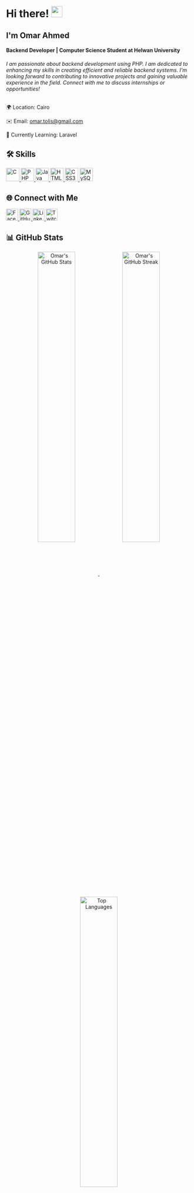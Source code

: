 # Hi there! <img src="https://user-images.githubusercontent.com/18350557/176309783-0785949b-9127-417c-8b55-ab5a4333674e.gif" width="30" height="30"/>
## I'm Omar Ahmed
#### Backend Developer | Computer Science Student at Helwan University
###### I am passionate about backend development using PHP. I am dedicated to enhancing my skills in creating efficient and reliable backend systems. I'm looking forward to contributing to innovative projects and gaining valuable experience in the field. Connect with me to discuss internships or opportunities!

🌍 Location: Cairo

✉️ Email: omar.tolis@gmail.com

🧠 Currently Learning: Laravel

## 🛠️ Skills
<p align="left">
  <a href="https://docs.microsoft.com/en-us/cpp/?view=msvc-170" target="_blank" rel="noreferrer">
    <img src="https://raw.githubusercontent.com/danielcranney/readme-generator/main/public/icons/skills/c-colored.svg" width="36" height="36" alt="C" />
  </a>
  <a href="https://www.php.net/" target="_blank" rel="noreferrer">
    <img src="https://raw.githubusercontent.com/danielcranney/readme-generator/main/public/icons/skills/php-colored.svg" width="36" height="36" alt="PHP" />
  </a>
  <a href="https://www.oracle.com/java/" target="_blank" rel="noreferrer">
    <img src="https://raw.githubusercontent.com/danielcranney/readme-generator/main/public/icons/skills/java-colored.svg" width="36" height="36" alt="Java" />
  </a>
  <a href="https://developer.mozilla.org/en-US/docs/Glossary/HTML5" target="_blank" rel="noreferrer">
    <img src="https://raw.githubusercontent.com/danielcranney/readme-generator/main/public/icons/skills/html5-colored.svg" width="36" height="36" alt="HTML5" />
  </a>
  <a href="https://www.w3.org/TR/CSS/#css" target="_blank" rel="noreferrer">
    <img src="https://raw.githubusercontent.com/danielcranney/readme-generator/main/public/icons/skills/css3-colored.svg" width="36" height="36" alt="CSS3" />
  </a>
  <a href="https://www.mysql.com/" target="_blank" rel="noreferrer">
    <img src="https://raw.githubusercontent.com/danielcranney/readme-generator/main/public/icons/skills/mysql-colored.svg" width="36" height="36" alt="MySQL" />
  </a>
</p>

## 🌐 Connect with Me
<p align="left">
  <a href="https://www.facebook.com/omar.tolis.7" target="_blank" rel="noreferrer">
    <img src="https://raw.githubusercontent.com/danielcranney/readme-generator/main/public/icons/socials/facebook.svg" width="32" height="32" alt="Facebook" />
  </a>
  <a href="https://www.github.com/Omar-Mega-Byte" target="_blank" rel="noreferrer">
    <img src="https://raw.githubusercontent.com/danielcranney/readme-generator/main/public/icons/socials/github.svg" width="32" height="32" alt="GitHub" />
  </a>
  <a href="https://www.linkedin.com/in/omar-ahmed-610492249/" target="_blank" rel="noreferrer">
    <img src="https://raw.githubusercontent.com/danielcranney/readme-generator/main/public/icons/socials/linkedin.svg" width="32" height="32" alt="LinkedIn" />
  </a>
  <a href="https://www.twitch.tv/omar_says_hi" target="_blank" rel="noreferrer">
    <img src="https://raw.githubusercontent.com/danielcranney/readme-generator/main/public/icons/socials/twitch.svg" width="32" height="32" alt="Twitch" />
  </a>
</p>

## 📊 GitHub Stats
<div align="center">
  <a href="https://github.com/Omar-Mega-Byte">
    <img align="center" width="45%" src="https://github-readme-stats.vercel.app/api?username=Omar-Mega-Byte&show_icons=true&theme=radical" alt="Omar's GitHub Stats" />
  </a>
  <a href="https://github.com/Omar-Mega-Byte">
    <img align="center" width="45%" src="https://github-readme-streak-stats.herokuapp.com/?user=Omar-Mega-Byte&theme=radical" alt="Omar's GitHub Streak" />
  </a>
</div>
<div align="center">
  <a href="https://github.com/Omar-Mega-Byte">
    <img align="center" width="45%" src="https://github-readme-stats.vercel.app/api/top-langs/?username=Omar-Mega-Byte&layout=compact&theme=radical" alt="Top Languages" />
  </a>
</div>

## 🚀 Top Projects
<div align="left">
  <a href="https://github.com/Omar-Mega-Byte/Nile-Knowledge">
    <img align="center" width="45%" src="https://github-readme-stats.vercel.app/api/pin/?username=Omar-Mega-Byte&repo=Nile-Knowledge&title_color=10b981&text_color=000000&icon_color=10b981&bg_color=ffffff&hide_border=true&locale=en" alt="Nile Knowledge Repo" />
  </a>
</div>
🏆 Achievements
<p align="center">
  <a href="https://github.com/Omar-Mega-Byte">
    <img align="center" width="60%" src="https://github-profile-trophy.vercel.app/?username=Omar-Mega-Byte&theme=radical&no-frame=true&margin-w=10" alt="Omar's GitHub Trophies" />
  </a>
</p>
